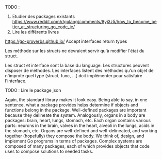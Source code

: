 TODO :
1) Etudier des packages existants
https://www.reddit.com/r/golang/comments/8yj3z5/how_to_become_better_at_structuring_go_code_ie/
2) Lire les différents livres


https://go-proverbs.github.io/
Accept interfaces return types

Les méthode sur les structs ne devraient servir qu'à modifier l'état du struct.


Les struct et interface sont la base du language.
Les structures peuvent disposer de méthodes.
Les interfaces listent des méthodes qu'un objet de n'improte quel type (struct, func, ...) doit implémenter pour satisfaire l'interface.

TODO : Lire le package json

Again, the standard library makes it look easy. Being able to say, in one sentence, what a package provides helps determine if objects and functions belong in the package. Well-defined packages are important because they delineate the system. Analogously, organs in a body are packages: brain, heart, lungs, stomach, etc. Each organ contains various parts: neurons in the brain, valves in the heart, alveoli in the lungs, acids in the stomach, etc. Organs are well-defined and well-delineated, and working together (hopefully) they compose the body. We think of, design, and implement Go programs in terms of packages. Complex systems are composed of many packages, each of which provides objects that code uses to compose solutions to needed tasks.